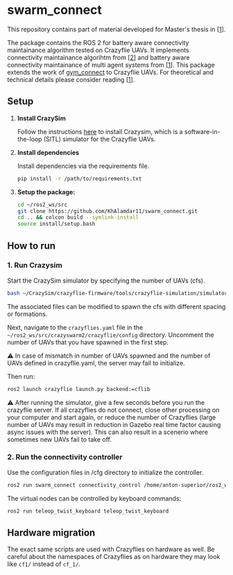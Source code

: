 # swarm_connect

This repository contains part of material developed for Master's thesis in [<a href="#ref1">1</a>].

The package contains the ROS 2 for battery aware connectivity maintainance algorithm tested on Crazyflie UAVs. It implements connectivity maintainance algorihtm from [<a href="#ref2">2</a>] and battery aware connectivity maintainance of multi agent systems from [<a href="#ref2">1</a>]. This package extends the work of [gym_connect](https://github.com/KhAlamdar11/gym-connect) to Crazyflie UAVs. For theoretical and technical details please consider reading [<a href="#ref2">1</a>].

## Setup

1. **Install CrazySim**

    Follow the instructions [here](https://github.com/gtfactslab/CrazySim) to install Crazysim, which is a software-in-the-loop (SITL) simulator for the Crazyflie UAVs.

2. **Install dependencies**

    Install dependencies via the requirements file.

    ```bash
    pip install -r /path/to/requirements.txt
    ```


3. **Setup the package:**

    ```bash
    cd ~/ros2_ws/src
    git clone https://github.com/KhAlamdar11/swarm_connect.git
    cd .. && colcon build --symlink-install
    source install/setup.bash
    ```

## How to run

### 1. Run Crazysim

Start the CrazySim simulator by specifying the number of UAVs (cfs).

```bash
bash ~/CrazySim/crazyflie-firmware/tools/crazyflie-simulation/simulator_files/gazebo/launch/sitl_multiagent_square.sh -n 7 -m crazyflie
```

The associated files can be modified to spawn the cfs with different spacing or formations.

Next, navigate to the ```crazyflies.yaml``` file in the ```~/ros2_ws/src/crazyswarm2/crazyflie/config``` directory. Uncomment the number of UAVs that you have spawned in the first step.

⚠️ In case of mismatch in number of UAVs spawned and the number of UAVs defined in crazyflie.yaml, the server may fail to initialize.

Then run:

```bash
ros2 launch crazyflie launch.py backend:=cflib
```

⚠️ After running the simulator, give a few seconds before you run the crazyflie server. If all crazyflies do not connect, close other processing on your computer and start again, or reduce the number of Crazyflies (large number of UAVs may result in reduction in Gazebo real time factor causing async issues with the server). This can also result in a scenerio where sometimes new UAVs fail to take off.

### 2. Run the connectivity controller

Use the configuration files in /cfg directory to initialize the controller.

```bash
ros2 run swarm_connect connectivity_control /home/anton-superior/ros2_ws/src/swarm_connect/cfg/cfg1_battery.cfg
```

The virtual nodes can be controlled by keyboard commands:

```bash
ros2 run teleop_twist_keyboard teleop_twist_keyboard
```

## Hardware migration

The exact same scripts are used with Crazyflies on hardware as well. Be careful about the namespaces of Crazyflies as on hardware they may look like ```cf1/``` instead of ```cf_1/```.
